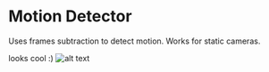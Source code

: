 # Motion Detector
Uses frames subtraction to detect motion. Works for static cameras.

looks cool :)
![alt text](metion_detection.gif?raw=true "Pic")
